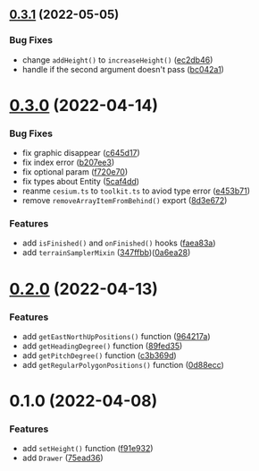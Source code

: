 ## [0.3.1](https://github.com/Gu-Miao/cesium-toolkit/compare/v0.3.0...v0.3.1) (2022-05-05)


### Bug Fixes

* change `addHeight()` to `increaseHeight()` ([ec2db46](https://github.com/Gu-Miao/cesium-toolkit/commit/ec2db46b63c421e0a1d72ca97a33fd1fc808f57c))
* handle if the second argument doesn't pass ([bc042a1](https://github.com/Gu-Miao/cesium-toolkit/commit/bc042a1e9de5411273fff7c5cdf049b8bcf8f57e))



# [0.3.0](https://github.com/Gu-Miao/cesium-toolkit/compare/v0.2.0...v0.3.0) (2022-04-14)


### Bug Fixes

* fix graphic disappear ([c645d17](https://github.com/Gu-Miao/cesium-toolkit/commit/c645d17bb481bb968de8ab44aaea562887430cbc))
* fix index error ([b207ee3](https://github.com/Gu-Miao/cesium-toolkit/commit/b207ee326dec421c0fb0ab42f553380f9a663b7a))
* fix optional param ([f720e70](https://github.com/Gu-Miao/cesium-toolkit/commit/f720e70d1eb587c71e49e2ca807d21b2a2c829f2))
* fix types about Entity ([5caf4dd](https://github.com/Gu-Miao/cesium-toolkit/commit/5caf4dda00dc5eac68bb6c86dd8903c1f35e30ed))
* reanme `cesium.ts` to `toolkit.ts` to aviod type error ([e453b71](https://github.com/Gu-Miao/cesium-toolkit/commit/e453b71664f1a352198bfc6df4185cd8e48f8abc))
* remove `removeArrayItemFromBehind()` export ([8d3e672](https://github.com/Gu-Miao/cesium-toolkit/commit/8d3e672ef816e429ddd112bb5d4f276d82cc4719))


### Features

* add `isFinished()` and `onFinished()` hooks ([faea83a](https://github.com/Gu-Miao/cesium-toolkit/commit/faea83a69e08e73097b2e66a5c310cbff47c49cf))
* add `terrainSamplerMixin` ([347ffbb](https://github.com/Gu-Miao/cesium-toolkit/commit/347ffbbda2bc92daf64fa03fc7665ccade699dc9))([0a6ea28](https://github.com/Gu-Miao/cesium-toolkit/commit/0a6ea282922bcc0353f79bbc8a02d354a422b210))



# [0.2.0](https://github.com/Gu-Miao/cesium-toolkit/compare/v0.1.0...v0.2.0) (2022-04-13)


### Features

* add `getEastNorthUpPositions()` function ([964217a](https://github.com/Gu-Miao/cesium-toolkit/commit/964217a3ce1193d65eac74f61acb7486991fc403))
* add `getHeadingDegree()` function ([89fed35](https://github.com/Gu-Miao/cesium-toolkit/commit/89fed35e72a80a58c3a87de38a2da4cf4c25d7fb))
* add `getPitchDegree()` function ([c3b369d](https://github.com/Gu-Miao/cesium-toolkit/commit/c3b369d0578254ba57d9867994f4466434a19718))
* add `getRegularPolygonPositions()` function ([0d88ecc](https://github.com/Gu-Miao/cesium-toolkit/commit/0d88ecca844b49214c0290334101184f830d9593))



# 0.1.0 (2022-04-08)


### Features

* add `setHeight()` function ([f91e932](https://github.com/Gu-Miao/cesium-toolkit/commit/f91e93211bf03339fd7cf2cbe21ae54c3af58d13))
* add `Drawer` ([75ead36](https://github.com/Gu-Miao/cesium-toolkit/commit/75ead36abef3d7282b162d49506ad9a80887075f))



